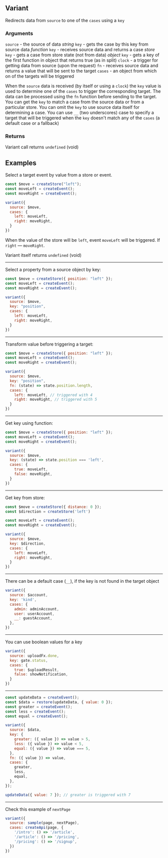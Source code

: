 ## Variant

Redirects data from `source` to one of the `cases` using a `key`

### Arguments

`source` - the source of data
*string* `key` - gets the case by this key from source data
*function* `key` - receives source data and returns a case
*store* `key` - gets a case from store state (not from data)
*object* `key` - gets a key of the first function in object that returns true (as in split)
`clock` - a trigger for getting data from source (upon the request)
`fn` - receives source data and returns a value that will be sent to the target
`cases` - an object from which on of the targets will be triggered

When the `source` data is received (by itself or using a `clock`) the `key` value is used
to determine one of the `cases` to trigger the corresponding target. The data can be processed
using the `fn` function before sending to the target. You can get the `key` to match a case from
the source data or from a particular store. You can omit the `key` to use source data itself for
determining a case. You can use `__` (two underscores) case to specify a target that will be
triggered when the `key` doesn't match any of the `cases` (a default case or a fallback)

### Returns

Variant call returns `undefined` (void)

## Examples

Select a target event by value from a store or event.

```js
const $move = createStore("left");
const moveLeft = createEvent();
const moveRight = createEvent();

variant({
  source: $move,
  cases: {
    left: moveLeft,
    right: moveRight,
  }
})
```

When the value of the store will be `left`, event `moveLeft` will be triggered. If `right` — `moveRight`.

Variant itself returns `undefined` (void)

---

Select a property from a source object by key:

```js
const $move = createStore({ position: "left" });
const moveLeft = createEvent();
const moveRight = createEvent();

variant({
  source: $move,
  key: "position",
  cases: {
    left: moveLeft,
    right: moveRight,
  }
})
```

---

Transform value before triggering a target:

```js
const $move = createStore({ position: "left" });
const moveLeft = createEvent();
const moveRight = createEvent();

variant({
  source: $move,
  key: "position",
  fn: (state) => state.position.length,
  cases: {
    left: moveLeft, // triggered with 4
    right: moveRight, // triggered with 5
  }
})
```

---

Get key using function:

```js
const $move = createStore({ position: "left" });
const moveLeft = createEvent();
const moveRight = createEvent();

variant({
  source: $move,
  key: (state) => state.position === 'left',
  cases: {
    true: moveLeft,
    false: moveRight,
  }
})
```

---

Get key from store:

```js
const $move = createStore({ distance: 0 });
const $direction = createStore('left')

const moveLeft = createEvent();
const moveRight = createEvent();

variant({
  source: $move,
  key: $direction,
  cases: {
    left: moveLeft,
    right: moveRight,
  }
})
```

---

There can be a default case (`__`), if the key is not found in the target object

```js
variant({
  source: $account,
  key: 'kind',
  cases: {
    admin: adminAccount,
    user: userAccount,
    __: guestAccount,
  },
})
```

---

You can use boolean values for a key

```js
variant({
  source: uploadFx.done,
  key: gate.status,
  cases: {
    true: $uploadResult,
    false: showNotification,
  }
})
```

---

```js
const updateData = createEvent();
const $data = restore(updateData, { value: 0 });
const greater = createEvent();
const less = createEvent();
const equal = createEvent();

variant({
  source: $data,
  key: {
    greater: ({ value }) => value > 5,
    less: ({ value }) => value < 5,
    equal: ({ value }) => value === 5,
  },
  fn: ({ value }) => value,
  cases: {
    greater,
    less,
    equal,
  },
});

updateData({ value: 7 }); // greater is triggered with 7
```

---

Check this example of `nextPage`

```js
variant({
  source: sample(page, nextPage),
  cases: createApi(page, {
    '/intro': () => '/article',
    '/article': () => '/pricing',
    '/pricing': () => '/signup',
  })
})
```

